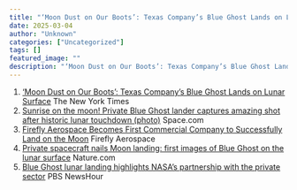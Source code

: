 ```yaml
---
title: "‘Moon Dust on Our Boots’: Texas Company’s Blue Ghost Lands on Lunar Surface - The New York Times"
date: 2025-03-04
author: "Unknown"
categories: ["Uncategorized"]
tags: []
featured_image: ""
description: "‘Moon Dust on Our Boots’: Texas Company’s Blue Ghost Lands on Lunar Surface&nbsp;&nbsp;The New York TimesSunrise on the moon! Private Blue Ghost lander captures..."
---
```


  1. [‘Moon Dust on Our Boots’: Texas Company’s Blue Ghost Lands on Lunar Surface](https://news.google.com/rss/articles/CBMikwFBVV95cUxPX1N1ektQbkd6enFfamdmQmpxLW9naEVnR1lKY19CRGxFNXBEbFFCUUdoOGE2Ti1QbjUyVzFrYXpBQjdOaHFLYkM4WUxCNkdmYW1QSWstUWlaUUJTUjhJRG14UldYYU9LVFF0Mm5jYnQ2TmdKVzFJdzBnN2U2N2pfcVZWU2huYktrVjVFelFvLVVGeG8?oc=5)  The New York Times
  2. [Sunrise on the moon! Private Blue Ghost lander captures amazing shot after historic lunar touchdown (photo)](https://news.google.com/rss/articles/CBMi3AFBVV95cUxPdXZnOEM4Y3RtMHRhZk5mU2htWmhwUzRtVFpKOU9XYlRyV0ExU25tMkJKQmV0MGQyS2VybXBvbUl3YzVCMUVYdW5WM29xMlA3VDdZeEZZNnRtaXlyVzNzakVTTEs3NFR1R0FaOC00QUt6al9mdHhwZWF3YW9WT2t4ay1uRWxNMHNtT2hfSzNpOENLQjZtWkNUeTAxcW9iNUIzejNsRXJjNWlmZ0FaZ3NaYTA3TnAyZWZaZExLeU9YWFJqMWcwR2ZFQXlhRkNwaTNwclNWSlBYUXFwQ0pk?oc=5)  Space.com
  3. [Firefly Aerospace Becomes First Commercial Company to Successfully Land on the Moon](https://news.google.com/rss/articles/CBMitAFBVV95cUxOZHRQbkF5UHdDaEN4a01wa1k3TUJVb1pXZUNLdHRrVGM5YmpOdi1xajlRTWcta0MwektLcDhaN2NkS3h5NUpxR2JTZnB0anNVVEgtWU00SnVTbHNCb2tFdFZXczJERXhrSmhmVzdBMHVYN05waUJDWmYzc0luSU5QSlM2QlFaaGU4SU43REZUUW1MUVFWVW5zLXVxdHMzSFVBN2JNWFFZbnVTZ2h0VjR4aEx3QmQ?oc=5)  Firefly Aerospace
  4. [Private spacecraft nails Moon landing: first images of Blue Ghost on the lunar surface](https://news.google.com/rss/articles/CBMiX0FVX3lxTE9OZjRiZ3RocjIxRWY1TnlfNy1tOUFybkdhbmhmZGczOTdNTDRMZi1Mc3U4WmVCMDU3VE82cjBFc2tDd2JJc0xfN3ZONVVzZ0hqNThiYU5QTnh5N0hOUm9z?oc=5)  Nature.com
  5. [Blue Ghost lunar landing highlights NASA’s partnership with the private sector](https://news.google.com/rss/articles/CBMisAFBVV95cUxQdldteE81cVU2YkJxYmJ1RWc0RWd4QVRtUU9FaHZGdWxzZkd1RWFxTkJPbDNKZUdJQ1A1aHRYZHZnLVhELVZYaG5fM28zYmoxVXhvb3l1aHJxaDNpc2pxLTBNRzVHNDlvWkVCQU9kbkpQOUN6cl8xWGMtc0tTeElaYk12Qkg3RHZROUJ6N0RXNGVWSU9oYm41SDl2M3gtaGxxbEh1UkJCdGJlYlE1elFscg?oc=5)  PBS NewsHour


